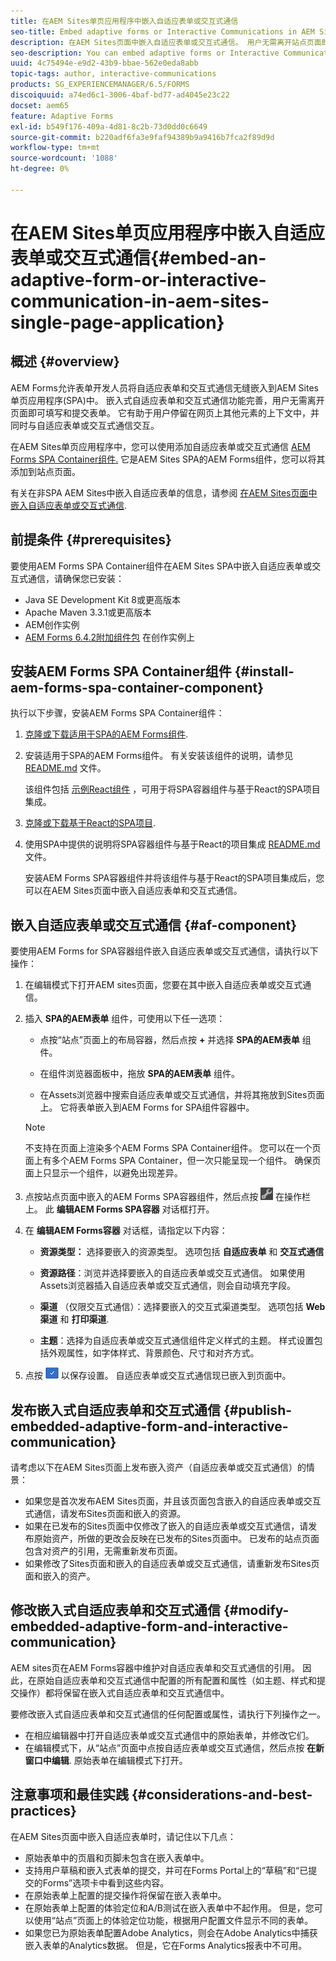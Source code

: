 ```yaml
---
title: 在AEM Sites单页应用程序中嵌入自适应表单或交互式通信
seo-title: Embed adaptive forms or Interactive Communications in AEM Sites pages
description: 在AEM Sites页面中嵌入自适应表单或交互式通信。 用户无需离开站点页面即可填写和提交表单。
seo-description: You can embed adaptive forms or Interactive Communication in AEM Sites pages. Users can fill and submit forms without leaving the Sites page.
uuid: 4c75494e-e9d2-43b9-bbae-562e0eda8abb
topic-tags: author, interactive-communications
products: SG_EXPERIENCEMANAGER/6.5/FORMS
discoiquuid: a74ed6c1-3006-4baf-bd77-ad4045e23c22
docset: aem65
feature: Adaptive Forms
exl-id: b549f176-409a-4d81-8c2b-73d0dd0c6649
source-git-commit: b220adf6fa3e9faf94389b9a9416b7fca2f89d9d
workflow-type: tm+mt
source-wordcount: '1088'
ht-degree: 0%

---
```


# 在AEM Sites单页应用程序中嵌入自适应表单或交互式通信{#embed-an-adaptive-form-or-interactive-communication-in-aem-sites-single-page-application}

## 概述 {#overview}

AEM Forms允许表单开发人员将自适应表单和交互式通信无缝嵌入到AEM Sites单页应用程序(SPA)中。 嵌入式自适应表单和交互式通信功能完善，用户无需离开页面即可填写和提交表单。 它有助于用户停留在网页上其他元素的上下文中，并同时与自适应表单或交互式通信交互。

在AEM Sites单页应用程序中，您可以使用添加自适应表单或交互式通信 [AEM Forms SPA Container组件](../../forms/using/embed-adaptive-form-aem-sites-spa.md#af-component)[.](../../forms/using/embed-adaptive-form-aem-sites-spa.md#af-component) 它是AEM Sites SPA的AEM Forms组件，您可以将其添加到站点页面。

有关在非SPA AEM Sites中嵌入自适应表单的信息，请参阅 [在AEM Sites页面中嵌入自适应表单或交互式通信](/help/forms/using/embed-adaptive-form-aem-sites.md).

## 前提条件 {#prerequisites}

要使用AEM Forms SPA Container组件在AEM Sites SPA中嵌入自适应表单或交互式通信，请确保您已安装：

* Java SE Development Kit 8或更高版本
* Apache Maven 3.3.1或更高版本
* AEM创作实例
* [AEM Forms 6.4.2附加组件包](https://helpx.adobe.com/aem-forms/kb/aem-forms-releases.html) 在创作实例上

## 安装AEM Forms SPA Container组件 {#install-aem-forms-spa-container-component}

执行以下步骤，安装AEM Forms SPA Container组件：

1. [克隆或下载适用于SPA的AEM Forms组件](https://github.com/Adobe-Marketing-Cloud/aem-forms/tree/master/forms-spa).
1. 安装适用于SPA的AEM Forms组件。 有关安装该组件的说明，请参见 [README.md](https://github.com/Adobe-Marketing-Cloud/aem-forms/tree/master/forms-spa#aem-form-component) 文件。

   该组件包括 [示例React组件](https://github.com/Adobe-Marketing-Cloud/aem-forms/tree/master/forms-spa/react-component) ，可用于将SPA容器组件与基于React的SPA项目集成。

1. [克隆或下载基于React的SPA项目](https://github.com/adobe/aem-sample-we-retail-journal).
1. 使用SPA中提供的说明将SPA容器组件与基于React的项目集成 [README.md](https://github.com/Adobe-Marketing-Cloud/aem-forms/tree/master/forms-spa/react-component#aem-form-react-component-for-spa---editor) 文件。

   安装AEM Forms SPA容器组件并将该组件与基于React的SPA项目集成后，您可以在AEM Sites页面中嵌入自适应表单和交互式通信。

## 嵌入自适应表单或交互式通信 {#af-component}

要使用AEM Forms for SPA容器组件嵌入自适应表单或交互式通信，请执行以下操作：

1. 在编辑模式下打开AEM sites页面，您要在其中嵌入自适应表单或交互式通信。
1. 插入 **SPA的AEM表单** 组件，可使用以下任一选项：

   * 点按“站点”页面上的布局容器，然后点按 **+** 并选择 **SPA的AEM表单** 组件。

   * 在组件浏览器面板中，拖放 **SPA的AEM表单** 组件。
   * 在Assets浏览器中搜索自适应表单或交互式通信，并将其拖放到Sites页面上。 它将表单嵌入到AEM Forms for SPA组件容器中。

   >[!NOTE]
   >
   >不支持在页面上渲染多个AEM Forms SPA Container组件。 您可以在一个页面上有多个AEM Forms SPA Container，但一次只能呈现一个组件。 确保页面上只显示一个组件，以避免出现差异。

1. 点按站点页面中嵌入的AEM Forms SPA容器组件，然后点按 ![settings_icon](assets/settings_icon.png) 在操作栏上。 此 **编辑AEM Forms SPA容器** 对话框打开。
1. 在 **编辑AEM Forms容器** 对话框，请指定以下内容：

   * **资源类型：** 选择要嵌入的资源类型。 选项包括 **自适应表单** 和 **交互式通信**

   * **资源路径**：浏览并选择要嵌入的自适应表单或交互式通信。 如果使用Assets浏览器插入自适应表单或交互式通信，则会自动填充字段。
   * **渠道** （仅限交互式通信）：选择要嵌入的交互式渠道类型。 选项包括 **Web渠道** 和 **打印渠道**.

   * **主题**：选择为自适应表单或交互式通信组件定义样式的主题。 样式设置包括外观属性，如字体样式、背景颜色、尺寸和对齐方式。

1. 点按 ![done_icon](assets/done_icon.png) 以保存设置。 自适应表单或交互式通信现已嵌入到页面中。

## 发布嵌入式自适应表单和交互式通信 {#publish-embedded-adaptive-form-and-interactive-communication}

请考虑以下在AEM Sites页面上发布嵌入资产（自适应表单或交互式通信）的情景：

* 如果您是首次发布AEM Sites页面，并且该页面包含嵌入的自适应表单或交互式通信，请发布Sites页面和嵌入的资源。
* 如果在已发布的Sites页面中仅修改了嵌入的自适应表单或交互式通信，请发布原始资产，所做的更改会反映在已发布的Sites页面中。 已发布的站点页面包含对资产的引用，无需重新发布页面。
* 如果修改了Sites页面和嵌入的自适应表单或交互式通信，请重新发布Sites页面和嵌入的资产。

## 修改嵌入式自适应表单和交互式通信 {#modify-embedded-adaptive-form-and-interactive-communication}

AEM sites页在AEM Forms容器中维护对自适应表单和交互式通信的引用。 因此，在原始自适应表单和交互式通信中配置的所有配置和属性（如主题、样式和提交操作）都将保留在嵌入式自适应表单和交互式通信中。

要修改嵌入式自适应表单和交互式通信的任何配置或属性，请执行下列操作之一。

* 在相应编辑器中打开自适应表单或交互式通信中的原始表单，并修改它们。
* 在编辑模式下，从“站点”页面中点按自适应表单或交互式通信，然后点按 **在新窗口中编辑**. 原始表单在编辑模式下打开。

## 注意事项和最佳实践 {#considerations-and-best-practices}

在AEM Sites页面中嵌入自适应表单时，请记住以下几点：

* 原始表单中的页眉和页脚未包含在嵌入表单中。
* 支持用户草稿和嵌入式表单的提交，并可在Forms Portal上的“草稿”和“已提交的Forms”选项卡中看到这些内容。
* 在原始表单上配置的提交操作将保留在嵌入表单中。
* 在原始表单上配置的体验定位和A/B测试在嵌入表单中不起作用。 但是，您可以使用“站点”页面上的体验定位功能，根据用户配置文件显示不同的表单。
* 如果您已为原始表单配置Adobe Analytics，则会在Adobe Analytics中捕获嵌入表单的Analytics数据。 但是，它在Forms Analytics报表中不可用。
